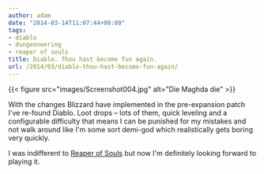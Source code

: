 ```yaml
---
author: adam
date: "2014-03-14T11:07:44+00:00"
tags:
- diablo
- dungeoneering
- reaper of souls
title: Diablo. Thou hast become fun again.
url: /2014/03/diablo-thou-hast-become-fun-again/
---
```


{{< figure src="images/Screenshot004.jpg" alt="Die Maghda die" >}}

With the changes Blizzard have implemented in the pre-expansion patch I've re-found Diablo. Loot drops &#8211; lots of them, quick leveling and a configurable difficulty that means I can be punished for my mistakes and not walk around like I'm some sort demi-god which realistically gets boring very quickly.

I was indifferent to [Reaper of Souls](http://eu.battle.net/d3/en/reaper-of-souls/) but now I'm definitely looking forward to playing it.
